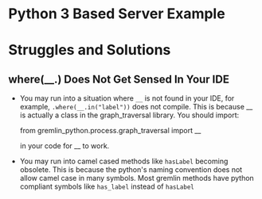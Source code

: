 # Python 3 Based Server Example

# Struggles and Solutions

## where(__.) Does Not Get Sensed In Your IDE

* You may run into a situation where `__` is not found in your IDE, for example, `.where(__.in("label"))`
  does not compile. This is because __ is actually a class in the graph_traversal library. You should import:

    from gremlin_python.process.graph_traversal import __
  
  in your code for __ to work. 

* You may run into camel cased methods like `hasLabel` becoming obsolete. This is because the python's
  naming convention does not allow camel case in many symbols. Most gremlin methods have python compliant
  symbols like `has_label` instead of `hasLabel`
